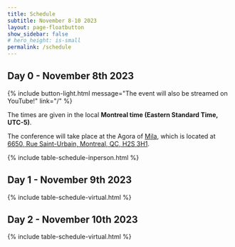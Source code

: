 ```yaml
---
title: Schedule
subtitle: November 8-10 2023
layout: page-floatbutton
show_sidebar: false
# hero_height: is-small
permalink: /schedule
---
```


## Day 0 - November 8th 2023

{% include button-light.html message="The event will also be streamed on YouTube!" link="/" %}

The times are given in the local **Montreal time (Eastern Standard Time, UTC-5)**.

The conference will take place at the Agora of [Mila](https://mila.quebec/), which is located at [6650, Rue Saint-Urbain, Montreal, QC, H2S 3H1](https://www.openstreetmap.org/way/222246924).

{% include table-schedule-inperson.html %}

## Day 1 - November 9th 2023

{% include table-schedule-virtual.html %}

## Day 2 - November 10th 2023

{% include table-schedule-virtual.html %}
